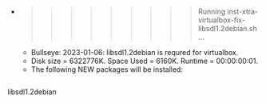 * >>>>>>>>> Running inst-xtra-virtualbox-fix-libsdl1.2debian.sh ...
  * Bullseye: 2023-01-06: libsdl1.2debian is requred for virtualbox.
  * Disk size = 6322776K. Space Used = 6160K. Runtime = 00:00:00:01.
  * The following NEW packages will be installed:
  ```bash
libsdl1.2debian
  ```
